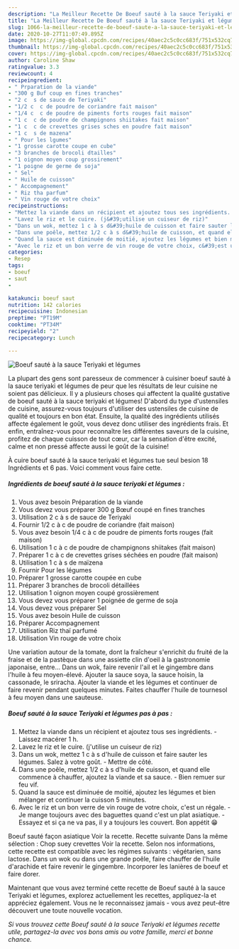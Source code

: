 ```yaml
---
description: "La Meilleur Recette De Boeuf sauté à la sauce Teriyaki et légumes"
title: "La Meilleur Recette De Boeuf sauté à la sauce Teriyaki et légumes"
slug: 1066-la-meilleur-recette-de-boeuf-saute-a-la-sauce-teriyaki-et-legumes
date: 2020-10-27T11:07:49.895Z
image: https://img-global.cpcdn.com/recipes/40aec2c5c0cc683f/751x532cq70/boeuf-saute-a-la-sauce-teriyaki-et-legumes-photo-principale-de-la-recette.jpg
thumbnail: https://img-global.cpcdn.com/recipes/40aec2c5c0cc683f/751x532cq70/boeuf-saute-a-la-sauce-teriyaki-et-legumes-photo-principale-de-la-recette.jpg
cover: https://img-global.cpcdn.com/recipes/40aec2c5c0cc683f/751x532cq70/boeuf-saute-a-la-sauce-teriyaki-et-legumes-photo-principale-de-la-recette.jpg
author: Caroline Shaw
ratingvalue: 3.3
reviewcount: 4
recipeingredient:
- " Prparation de la viande"
- "300 g Buf coup en fines tranches"
- "2 c  s de sauce de Teriyaki"
- "1/2 c  c de poudre de coriandre fait maison"
- "1/4 c  c de poudre de piments forts rouges fait maison"
- "1 c  c de poudre de champignons shiitakes fait maison"
- "1 c  c de crevettes grises sches en poudre fait maison"
- "1 c  s de mazena"
- " Pour les lgumes"
- "1 grosse carotte coupe en cube"
- "3 branches de brocoli dtailles"
- "1 oignon moyen coup grossirement"
- "1 poigne de germe de soja"
- " Sel"
- " Huile de cuisson"
- " Accompagnement"
- " Riz tha parfum"
- " Vin rouge de votre choix"
recipeinstructions:
- "Mettez la viande dans un récipient et ajoutez tous ses ingrédients. Laissez macérer 1 h."
- "Lavez le riz et le cuire. (j&#39;utilise un cuiseur de riz)"
- "Dans un wok, mettez 1 c à s d&#39;huile de cuisson et faire sauter les légumes. Salez à votre goût. Mettre de côté."
- "Dans une poêle, mettez 1/2 c à s d&#39;huile de cuisson, et quand elle commence à chauffer, ajoutez la viande et sa sauce. Bien remuer sur feu vif."
- "Quand la sauce est diminuée de moitié, ajoutez les légumes et bien mélanger et continuer la cuisson 5 minutes."
- "Avec le riz et un bon verre de vin rouge de votre choix, c&#39;est un régale. Je mange toujours avec des baguettes quand c&#39;est un plat asiatique. Essayez et si ça ne va pas, il y a toujours les couvert. Bon appétit 😁"
categories:
- Resep
tags:
- boeuf
- saut
- 

katakunci: boeuf saut  
nutrition: 142 calories
recipecuisine: Indonesian
preptime: "PT19M"
cooktime: "PT34M"
recipeyield: "2"
recipecategory: Lunch

---
```



![Boeuf sauté à la sauce Teriyaki et légumes](https://img-global.cpcdn.com/recipes/40aec2c5c0cc683f/751x532cq70/boeuf-saute-a-la-sauce-teriyaki-et-legumes-photo-principale-de-la-recette.jpg)

La plupart des gens sont paresseux de commencer à cuisiner boeuf sauté à la sauce teriyaki et légumes de peur que les résultats de leur cuisine ne soient pas délicieux. Il y a plusieurs choses qui affectent la qualité gustative de boeuf sauté à la sauce teriyaki et légumes! D'abord du type d'ustensiles de cuisine, assurez-vous toujours d'utiliser des ustensiles de cuisine de qualité et toujours en bon état. Ensuite, la qualité des ingrédients utilisés affecte également le goût, vous devez donc utiliser des ingrédients frais. Et enfin, entraînez-vous pour reconnaître les différentes saveurs de la cuisine, profitez de chaque cuisson de tout cœur, car la sensation d'être excité, calme et non pressé affecte aussi le goût de la cuisine!

<!--inarticleads1-->

À cuire boeuf sauté à la sauce teriyaki et légumes tue seul besion 18 Ingrédients et 6 pas. Voici comment vous faire cette.

##### Ingrédients de boeuf sauté à la sauce teriyaki et légumes :

1. Vous avez besoin  Préparation de la viande
1. Vous devez vous préparer 300 g Bœuf coupé en fines tranches
1. Utilisation 2 c à s de sauce de Teriyaki
1. Fournir 1/2 c à c de poudre de coriandre (fait maison)
1. Vous avez besoin 1/4 c à c de poudre de piments forts rouges (fait maison)
1. Utilisation 1 c à c de poudre de champignons shiitakes (fait maison)
1. Préparer 1 c à c de crevettes grises séchées en poudre (fait maison)
1. Utilisation 1 c à s de maïzena
1. Fournir  Pour les légumes
1. Préparer 1 grosse carotte coupée en cube
1. Préparer 3 branches de brocoli détaillées
1. Utilisation 1 oignon moyen coupé grossièrement
1. Vous devez vous préparer 1 poignée de germe de soja
1. Vous devez vous préparer  Sel
1. Vous avez besoin  Huile de cuisson
1. Préparer  Accompagnement
1. Utilisation  Riz thaï parfumé
1. Utilisation  Vin rouge de votre choix


Une variation autour de la tomate, dont la fraîcheur s&#39;enrichit du fruité de la fraise et de la pastèque dans une assiette clin d&#39;oeil à la gastronomie japonaise, entre… Dans un wok, faire revenir l&#39;ail et le gingembre dans l&#39;huile à feu moyen-élevé. Ajouter la sauce soya, la sauce hoisin, la cassonade, le sriracha. Ajouter la viande et les légumes et continuer de faire revenir pendant quelques minutes. Faites chauffer l&#39;huile de tournesol à feu moyen dans une sauteuse. 

<!--inarticleads2-->

##### Boeuf sauté à la sauce Teriyaki et légumes pas à pas :

1. Mettez la viande dans un récipient et ajoutez tous ses ingrédients. - Laissez macérer 1 h.
1. Lavez le riz et le cuire. (j&#39;utilise un cuiseur de riz)
1. Dans un wok, mettez 1 c à s d&#39;huile de cuisson et faire sauter les légumes. Salez à votre goût. - Mettre de côté.
1. Dans une poêle, mettez 1/2 c à s d&#39;huile de cuisson, et quand elle commence à chauffer, ajoutez la viande et sa sauce. - Bien remuer sur feu vif.
1. Quand la sauce est diminuée de moitié, ajoutez les légumes et bien mélanger et continuer la cuisson 5 minutes.
1. Avec le riz et un bon verre de vin rouge de votre choix, c&#39;est un régale. - Je mange toujours avec des baguettes quand c&#39;est un plat asiatique. - Essayez et si ça ne va pas, il y a toujours les couvert. Bon appétit 😁


Boeuf sauté façon asiatique Voir la recette. Recette suivante Dans la même sélection : Chop suey crevettes Voir la recette. Selon nos informations, cette recette est compatible avec les régimes suivants : végétarien, sans lactose. Dans un wok ou dans une grande poêle, faire chauffer de l&#39;huile d&#39;arachide et faire revenir le gingembre. Incorporer les lanières de boeuf et faire dorer. 

<!--inarticleads1-->

<p>
Maintenant que vous avez terminé cette recette de Boeuf sauté à la sauce Teriyaki et légumes, explorez actuellement les recettes, appliquez-la et appréciez également. Vous ne le reconnaissez jamais - vous avez peut-être découvert une toute nouvelle vocation.
</p>

<p>
<i>Si vous trouvez cette Boeuf sauté à la sauce Teriyaki et légumes recette utile, partagez-la avec vos bons amis ou votre famille, merci et bonne chance.</i>
</p>
